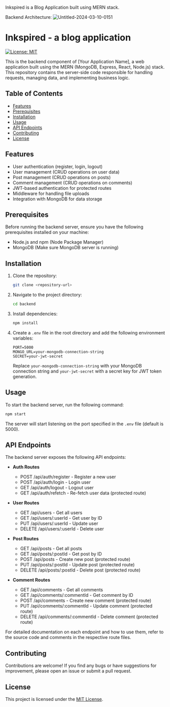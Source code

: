 Inkspired is a Blog Application built using MERN stack.

Backend Architecture:
![Untitled-2024-03-10-0151](https://github.com/sunnykumar26/inkspired_blog_app/assets/113859373/32f745d0-ced6-4841-acf4-ee9cb5ec0691)

# Inkspired - a blog application 

[![License: MIT](https://img.shields.io/badge/License-MIT-yellow.svg)](https://opensource.org/licenses/MIT)

This is the backend component of [Your Application Name], a web application built using the MERN (MongoDB, Express, React, Node.js) stack. This repository contains the server-side code responsible for handling requests, managing data, and implementing business logic.

## Table of Contents

- [Features](#features)
- [Prerequisites](#prerequisites)
- [Installation](#installation)
- [Usage](#usage)
- [API Endpoints](#api-endpoints)
- [Contributing](#contributing)
- [License](#license)

## Features

- User authentication (register, login, logout)
- User management (CRUD operations on user data)
- Post management (CRUD operations on posts)
- Comment management (CRUD operations on comments)
- JWT-based authentication for protected routes
- Middleware for handling file uploads
- Integration with MongoDB for data storage

## Prerequisites

Before running the backend server, ensure you have the following prerequisites installed on your machine:

- Node.js and npm (Node Package Manager)
- MongoDB (Make sure MongoDB server is running)

## Installation

1. Clone the repository:

   ```bash
   git clone <repository-url>
   ```

2. Navigate to the project directory:

   ```bash
   cd backend
   ```

3. Install dependencies:

   ```bash
   npm install
   ```

4. Create a `.env` file in the root directory and add the following environment variables:

   ```plaintext
   PORT=5000
   MONGO_URL=your-mongodb-connection-string
   SECRET=your-jwt-secret
   ```

   Replace `your-mongodb-connection-string` with your MongoDB connection string and `your-jwt-secret` with a secret key for JWT token generation.

## Usage

To start the backend server, run the following command:

```bash
npm start
```

The server will start listening on the port specified in the `.env` file (default is 5000).

## API Endpoints

The backend server exposes the following API endpoints:

- **Auth Routes**
  - POST /api/auth/register - Register a new user
  - POST /api/auth/login - Login user
  - GET /api/auth/logout - Logout user
  - GET /api/auth/refetch - Re-fetch user data (protected route)

- **User Routes**
  - GET /api/users - Get all users
  - GET /api/users/:userId - Get user by ID
  - PUT /api/users/:userId - Update user
  - DELETE /api/users/:userId - Delete user

- **Post Routes**
  - GET /api/posts - Get all posts
  - GET /api/posts/:postId - Get post by ID
  - POST /api/posts - Create new post (protected route)
  - PUT /api/posts/:postId - Update post (protected route)
  - DELETE /api/posts/:postId - Delete post (protected route)

- **Comment Routes**
  - GET /api/comments - Get all comments
  - GET /api/comments/:commentId - Get comment by ID
  - POST /api/comments - Create new comment (protected route)
  - PUT /api/comments/:commentId - Update comment (protected route)
  - DELETE /api/comments/:commentId - Delete comment (protected route)

For detailed documentation on each endpoint and how to use them, refer to the source code and comments in the respective route files.

## Contributing

Contributions are welcome! If you find any bugs or have suggestions for improvement, please open an issue or submit a pull request.

## License

This project is licensed under the [MIT License](https://opensource.org/licenses/MIT).
